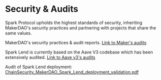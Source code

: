# Security & Audits

Spark Protocol upholds the highest standards of security, inheriting MakerDAO's security practices and partnering with projects that share the same values.

MakerDAO's security practices & audit reports. [Link to Maker's audits](https://security.makerdao.com/)

Spark Lend is currently based on the Aave V3 codebase which has been extensively audited. [Link to Aave v3's audits](https://docs.aave.com/developers/deployed-contracts/security-and-audits)

Audit of Spark Lend deployment: [ChainSecurity_MakerDAO_Spark_Lend_deployment_validation.pdf](ChainSecurity_MakerDAO_Spark_Lend_deployment_validation.pdf)
